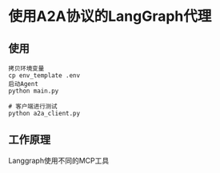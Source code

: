 # 使用A2A协议的LangGraph代理

## 使用
```
拷贝环境变量
cp env_template .env
启动Agent
python main.py

# 客户端进行测试
python a2a_client.py
```

## 工作原理
Langgraph使用不同的MCP工具